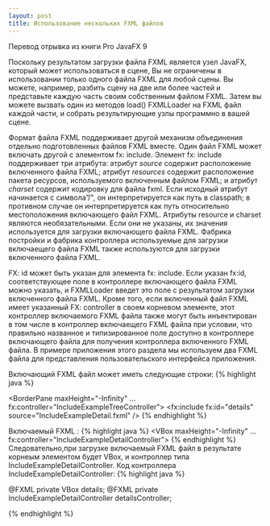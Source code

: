 ```yaml
---
layout: post
title: Использование нескольких FXML файлов
---
```


Перевод отрывка из книги Pro JavaFX 9

 Поскольку результатом загрузки файла FXML является узел JavaFX, который может использоваться в сцене, Вы не ограничены в
использовании только одного файла FXML для любой сцены. Вы можете, например, разбить сцену на две или более частей и
представьте каждую часть своим собственным файлом FXML. Затем вы можете вызвать один из методов load() FXMLLoader на
FXML файл каждой части, и собрать результирующие узлы программно в вашей сцене.

 Формат файла FXML поддерживает другой механизм объединения отдельно подготовленных файлов FXML
вместе. Один файл FXML может включать другой с элементом fx: include. Элемент fx: include
поддерживает три атрибута: атрибут _source_ содержит расположение включенного файла FXML;
атрибут _resources_ содержит расположение пакета ресурсов, используемого включенным файлом FXML; и
атрибут _charset_ содержит кодировку для файла fxml. Если исходный атрибут начинается с символа”/", он
интерпретируется как путь в classpath; в противном случае он интерпретируется как путь относительно местоположения включающего
файл FXML. Атрибуты resource и charset являются необязательными. Если они не указаны, их значения
используется для загрузки включающего файла FXML. Фабрика постройки и фабрика контроллера используемые для
загрузки включаещего файла FXML также используются для загрузки включенного файла FXML.

  FX: id может быть указан для элемента fx: include. Если указан fx:id, соответствующее поле
в контроллере включающего файла FXML можно указать, и FXMLLoader введет это поле с
результатом загрузки включенного файла FXML. Кроме того, если включенный файл FXML имеет указанный FX: controller
в своем корневом элементе, этот контроллер включаемого FXML файла также могут быть инъектирован в том числе в контроллер включаещего FXML файла при условии, что правильно названное и типизированное поле доступно в контроллере включающего файла для получения контроллера включенного  FXML файла. В примере приложения этого раздела мы используем два FXML
файла для представления пользовательского интерфейса приложения.

Включающий FXML файл может иметь следующие строки:
{% highlight java %}

<BorderPane maxHeight="-Infinity"
            ...
            fx:controller="IncludeExampleTreeController">
        <fx:include fx:id="details"
                    source="IncludeExampleDetail.fxml" />
{% endhighlight %}

Включаемый FXML :
{% highlight java %}
<VBox maxHeight="-Infinity"
      ...
      fx:controller="IncludeExampleDetailController">
{% endhighlight %}
Следовательно,при загрузке включаемый FXML файл в результате корнеым элементом будет VBox, и контроллер типа IncludeExampleDetailController. Код контроллера IncludeExampleDetailController:
{% highlight java %}

@FXML
private VBox details;
@FXML
private IncludeExampleDetailController detailsController;

{% endhighlight %}



